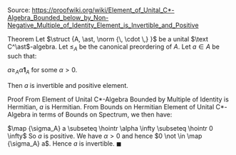 # 

Source: https://proofwiki.org/wiki/Element_of_Unital_C*-Algebra_Bounded_below_by_Non-Negative_Multiple_of_Identity_Element_is_Invertible_and_Positive

Theorem
Let $\struct {A, \ast, \norm {\, \cdot \,} }$ be a unital $\text C^\ast$-algebra.
Let $\le_A$ be the canonical preordering of $A$.
Let $a \in A$ be such that:

$a \ge_A \alpha {\mathbf 1}_A$
for some $\alpha > 0$.

Then $a$ is invertible and positive element.


Proof
From Element of Unital C*-Algebra Bounded by Multiple of Identity is Hermitian, $a$ is Hermitian.
From Bounds on Hermitian Element of Unital C*-Algebra in terms of Bounds on Spectrum, we then have:

$\map {\sigma_A} a \subseteq \hointr \alpha \infty \subseteq \hointr 0 \infty$
So $a$ is  positive.
We have $\alpha > 0$ and hence $0 \not \in \map {\sigma_A} a$.
Hence $a$ is invertible.
$\blacksquare$






